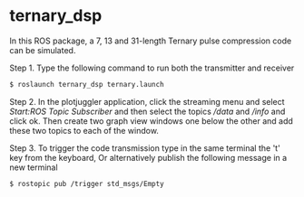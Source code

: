 # ternary_dsp

In this ROS package, a 7, 13 and 31-length Ternary pulse compression code can be simulated.

Step 1. Type the following command to run both the transmitter and receiver

```sh
$ roslaunch ternary_dsp ternary.launch
```
Step 2. In the plotjuggler application, click the streaming menu and select *Start:ROS Topic Subscriber* and then select the topics */data* and */info* and click ok.
Then create two graph view windows one below the other and add these two topics to each of the window.

Step 3.  To trigger the code transmission type in the same terminal the 't' key from the keyboard,
Or alternatively publish the following message in a new terminal
```sh
$ rostopic pub /trigger std_msgs/Empty
```
